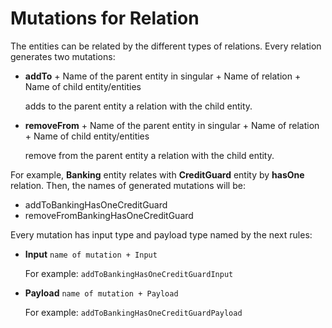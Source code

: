 # Mutations for Relation

The entities can be related by the different types of relations. Every relation generates two mutations:

* **addTo** + Name of the parent entity in singular + Name of relation + Name of child entity/entities
    
    adds to the parent entity a relation with the child entity. 
* **removeFrom** + Name of the parent entity in singular + Name of relation + Name of child entity/entities
    
    remove from the parent entity a relation with the child entity. 

For example, **Banking** entity relates with **CreditGuard** entity by **hasOne** relation. Then, the names of generated mutations will be:

- addToBankingHasOneCreditGuard
- removeFromBankingHasOneCreditGuard

Every mutation has input type and payload type named by the next rules:

- **Input**
    `name of mutation + Input`
    
    For example: `addToBankingHasOneCreditGuardInput`
- **Payload**
    `name of mutation + Payload`

    For example: `addToBankingHasOneCreditGuardPayload`